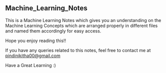 ## Machine_Learning_Notes
This is a Machine Learning Notes which gives you an understanding on the Machine Learning Concepts which are arranged properly in different files and named them accordingly for easy access.

Hope you enjoy reading this!!

If you have any queries related to this notes, feel free to contact me at pindinikitha00@gmail.com

Have a Great Learning :)

